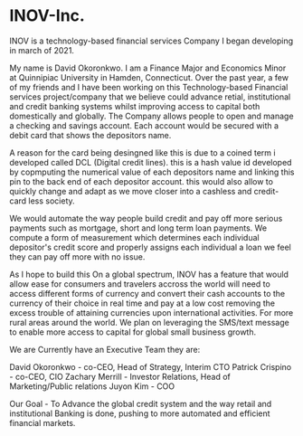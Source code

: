 # INOV-Inc.
INOV is a technology-based financial services Company I began developing in march of 2021. 

  My name is David Okoronkwo. I am a Finance Major and Economics Minor at Quinnipiac University in Hamden, Connecticut.
Over the past year, a few of my friends and I have been working on this Technology-based Financial services project/company that we believe could advance retial, institutional and credit banking systems whilst improving access to capital both domestically and globally. 
The Company allows people to open and manage a checking and savings account. Each account would be secured with a debit card that shows the depositors name. 

A reason for the card being desingned like this is due to a coined term i developed called DCL (Digital credit lines). this is a hash value id developed by copmputing the numerical value of each depositors name and linking this pin to the back end of each depositor account. this would also allow to quickly change and adapt as we move closer into a cashless and credit-card less society. 

We would automate the way people build credit and pay off more serious payments such as mortgage, short and long term loan payments. We compute a form of measurement which determines each individual depositor's credit score and properly assigns each individual a loan we feel they can pay off more with no issue. 

As I hope to build this On a global spectrum, INOV has a feature that would allow ease for consumers and travelers accross the world will need to access different forms of currency and convert their cash accounts to the currency of their choice in real time and pay at a low cost removing the excess trouble of attaining currencies upon international activities. 
For more rural areas around the world. We plan on leveraging the SMS/text message to enable more access to capital for global small business growth. 

We are Currently have an Executive Team 
they are:

David Okoronkwo - co-CEO, Head of Strategy, Interim CTO
Patrick Crispino - co-CEO, CIO
Zachary Merrill - Investor Relations, Head of Marketing/Public relations
Juyon Kim - COO

Our Goal - To Advance the global credit system and the way retail and institutional Banking is done, pushing to more automated and efficient financial markets.





